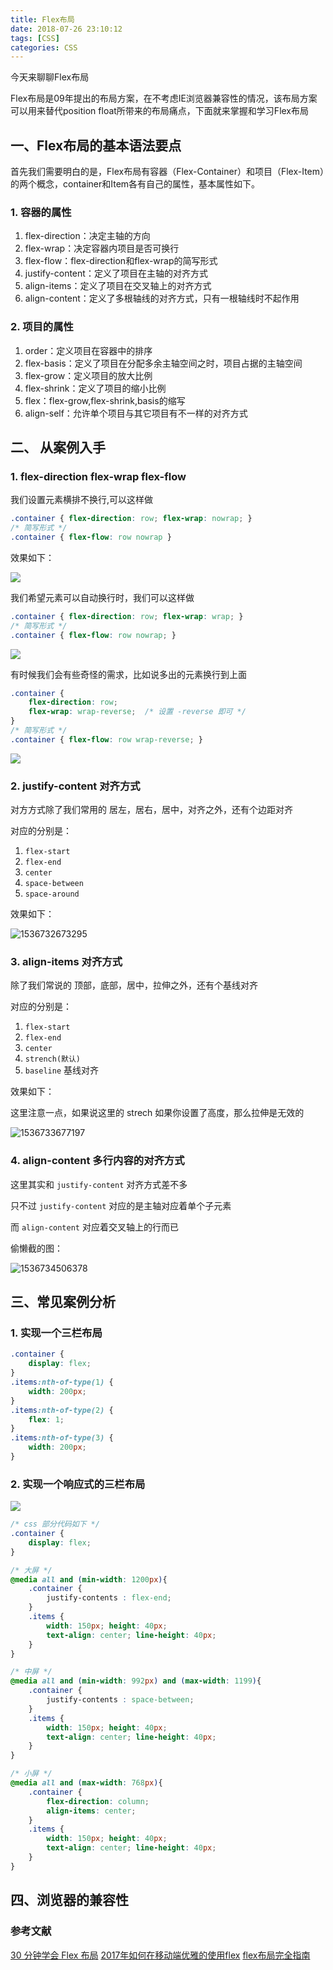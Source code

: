 ```yaml
---
title: Flex布局
date: 2018-07-26 23:10:12
tags: [CSS]
categories: CSS
---
```

今天来聊聊Flex布局
<!--more-->
Flex布局是09年提出的布局方案，在不考虑IE浏览器兼容性的情况，该布局方案可以用来替代position float所带来的布局痛点，下面就来掌握和学习Flex布局

## 一、Flex布局的基本语法要点

首先我们需要明白的是，Flex布局有容器（Flex-Container）和项目（Flex-Item）的两个概念，container和Item各有自己的属性，基本属性如下。

### 1. 容器的属性

1. flex-direction：决定主轴的方向
2. flex-wrap：决定容器内项目是否可换行
3. flex-flow：flex-direction和flex-wrap的简写形式
4. justify-content：定义了项目在主轴的对齐方式
5. align-items：定义了项目在交叉轴上的对齐方式
6. align-content：定义了多根轴线的对齐方式，只有一根轴线时不起作用

### 2. 项目的属性

1. order：定义项目在容器中的排序
2. flex-basis：定义了项目在分配多余主轴空间之时，项目占据的主轴空间
3. flex-grow：定义项目的放大比例
4. flex-shrink：定义了项目的缩小比例
5. flex：flex-grow,flex-shrink,basis的缩写
6. align-self：允许单个项目与其它项目有不一样的对齐方式

## 二、 从案例入手

### 1. flex-direction  flex-wrap  flex-flow

我们设置元素横排不换行,可以这样做

``` CSS
.container { flex-direction: row; flex-wrap: nowrap; }
/* 简写形式 */
.container { flex-flow: row nowrap }
```

效果如下：

![](D:\MyRepository\personal-notebook\WebFE\CSS\flex.assets\3.gif)

我们希望元素可以自动换行时，我们可以这样做

``` css
.container { flex-direction: row; flex-wrap: wrap; }
/* 简写形式 */
.container { flex-flow: row nowrap; }
```

![](D:\MyRepository\personal-notebook\WebFE\CSS\flex.assets\4.gif)

有时候我们会有些奇怪的需求，比如说多出的元素换行到上面

``` css
.container {
    flex-direction: row;
    flex-wrap: wrap-reverse;  /* 设置 -reverse 即可 */
}
/* 简写形式 */
.container { flex-flow: row wrap-reverse; }
```

![](D:\MyRepository\personal-notebook\WebFE\CSS\flex.assets\5.gif)



### 2. justify-content 对齐方式

对方方式除了我们常用的 居左，居右，居中，对齐之外，还有个边距对齐

对应的分别是：

1. `flex-start`
2. `flex-end`
3. `center`
4. `space-between`
5. `space-around`

效果如下：

![1536732673295](D:\MyRepository\personal-notebook\WebFE\CSS\flex.assets\1536732673295.png)



### 3. align-items 对齐方式

除了我们常说的 顶部，底部，居中，拉伸之外，还有个基线对齐

对应的分别是：

1. `flex-start`
2. `flex-end`
3. `center`
4. `strench(默认)`
5. `baseline` 基线对齐

效果如下：

这里注意一点，如果说这里的 strech 如果你设置了高度，那么拉伸是无效的

![1536733677197](D:\MyRepository\personal-notebook\WebFE\CSS\flex.assets\1536733677197.png)



### 4. align-content 多行内容的对齐方式

这里其实和 `justify-content` 对齐方式差不多

只不过 `justify-content` 对应的是主轴对应着单个子元素

而 `align-content` 对应着交叉轴上的行而已

偷懒截的图：

![1536734506378](D:\MyRepository\personal-notebook\WebFE\CSS\flex.assets\1536734506378.png)

## 三、常见案例分析

### 1. 实现一个三栏布局

``` css
.container {
    display: flex;
}
.items:nth-of-type(1) {
    width: 200px;
}
.items:nth-of-type(2) {
    flex: 1;
}
.items:nth-of-type(3) {
    width: 200px;
}
```





### 2. 实现一个响应式的三栏布局	

![](D:\MyRepository\personal-notebook\WebFE\CSS\flex.assets\1.gif)

``` css
/* css 部分代码如下 */
.container {
    display: flex;
}

/* 大屏 */
@media all and (min-width: 1200px){
    .container {
        justify-contents : flex-end;
    }
    .items {
        width: 150px; height: 40px;
        text-align: center; line-height: 40px; 
    }
}

/* 中屏 */
@media all and (min-width: 992px) and (max-width: 1199){
    .container {
        justify-contents : space-between;
    }
    .items {
        width: 150px; height: 40px;
        text-align: center; line-height: 40px; 
    }
}

/* 小屏 */
@media all and (max-width: 768px){
    .container {
        flex-direction: column;
        align-items: center;
    }
    .items {
        width: 150px; height: 40px;
        text-align: center; line-height: 40px; 
    }
}
```

## 四、浏览器的兼容性



### 参考文献

[30 分钟学会 Flex 布局](https://zhuanlan.zhihu.com/p/25303493?refer=learncoding)
[2017年如何在移动端优雅的使用flex](https://zhuanlan.zhihu.com/p/29637639)
[flex布局完全指南](https://zhuanlan.zhihu.com/p/25984121)


